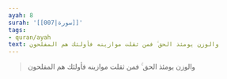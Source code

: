```yaml
---
ayah: 8
surah: '[[007|سورة]]'
tags:
- quran/ayah
text: والوزن يومئذ الحق ۚ فمن ثقلت موازينه فأولئك هم المفلحون
---
```

> والوزن يومئذ الحق ۚ فمن ثقلت موازينه فأولئك هم المفلحون
